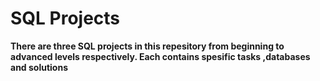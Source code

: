 # SQL Projects

**There are three SQL projects in this repesitory from beginning to advanced levels respectively. Each contains spesific tasks ,databases and solutions**
